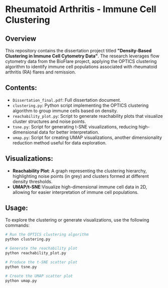 # Rheumatoid Arthritis - Immune Cell Clustering

## Overview
This repository contains the dissertation project titled **"Density-Based Clustering in Immune Cell Cytometry Data"**. The research leverages flow cytometry data from the BioFlare project, applying the OPTICS clustering algorithm to identify immune cell populations associated with rheumatoid arthritis (RA) flares and remission.

## Contents:
- `Dissertation_final.pdf`: Full dissertation document.
- `clustering.py`: Python script implementing the OPTICS clustering algorithm to group immune cells based on density.
- `reachability_plot.py`: Script to generate reachability plots that visualize cluster structures and noise points.
- `tsne.py`: Script for generating t-SNE visualizations, reducing high-dimensional data for better interpretation.
- `umap.py`: Script for creating UMAP visualizations, another dimensionality reduction method useful for data exploration.

## Visualizations:
- **Reachability Plot**:  A graph representing the clustering hierarchy, highlighting noise points (in grey) and clusters formed at different density thresholds.
- **UMAP/t-SNE**:Visualize high-dimensional immune cell data in 2D, allowing for easier interpretation of immune cell populations.
## Usage:
To explore the clustering or generate visualizations, use the following commands:

```bash
# Run the OPTICS clustering algorithm
python clustering.py   

# Generate the reachability plot
python reachability_plot.py   

# Produce the t-SNE scatter plot
python tsne.py   

# Create the UMAP scatter plot
python umap.py






